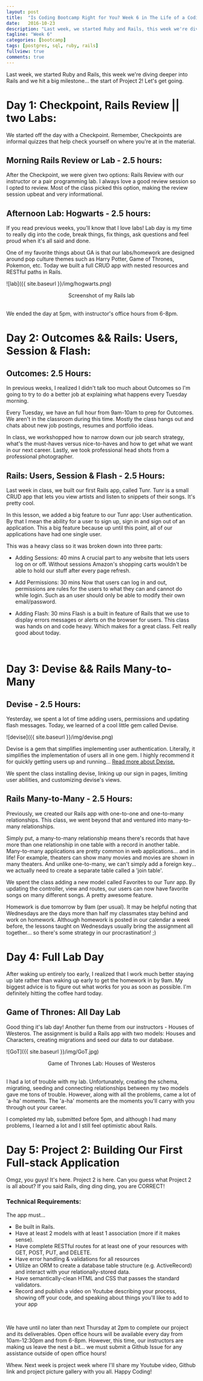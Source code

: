 ```yaml
---
layout: post
title:  "Is Coding Bootcamp Right for You? Week 6 in The Life of a Coding Bootcamper"
date:   2016-10-23
description: "Last week, we started Ruby and Rails, this week we're diving deeper into Rails and we hit a big milestone... the start of Project 2! Let's get going."
tagline: "Week 6"
categories: [bootcamp]
tags: [postgres, sql, ruby, rails]
fullview: true
comments: true
---
```


Last week, we started Ruby and Rails, this week we're diving deeper into Rails and we hit a big milestone... the start of Project 2! Let's get going.

# Day 1: Checkpoint, Rails Review || two Labs:
We started off the day with a Checkpoint. Remember, Checkpoints are informal quizzes that help check yourself on where you're at in the material.

## Morning Rails Review or Lab - 2.5 hours:
After the Checkpoint, we were given two options: Rails Review with our instructor or a pair programming lab. I always love a good review session so I opted to review. Most of the class picked this option, making the review session upbeat and very informational.

## Afternoon Lab: Hogwarts - 2.5 hours:
If you read previous weeks, you'll know that I love labs! Lab day is my time to really dig into the code, break things, fix things, ask questions and feel proud when it's all said and done.

One of my favorite things about GA is that our labs/homework are designed around pop culture themes such as Harry Potter, Game of Thrones, Pokemon, etc. Today we built a full CRUD app with nested resources and RESTful paths in Rails.


![lab]({{ site.baseurl }}/img/hogwarts.png)
 <center>Screenshot of my Rails lab</center>

 <br />

We ended the day at 5pm, with instructor's office hours from 6-8pm.

# Day 2: Outcomes && Rails: Users, Session & Flash:

## Outcomes: 2.5 Hours:
In previous weeks, I realized I didn't talk too much about Outcomes so I'm going to try to do a better job at explaining what happens every Tuesday morning.

Every Tuesday, we have an full hour from 9am-10am to prep for Outcomes. We aren't in the classroom during this time. Mostly the class hangs out and chats about new job postings, resumes and portfolio ideas.

In class, we workshopped how to narrow down our job search strategy, what's the must-haves versus nice-to-haves and how to get what we want in our next career. Lastly, we took professional head shots from a professional photographer.

## Rails: Users, Session & Flash - 2.5 Hours:
Last week in class, we built our first Rails app, called Tunr. Tunr is a small CRUD app that lets you view artists and listen to snippets of their songs. It's pretty cool.

In this lesson, we added a big feature to our Tunr app: User authentication. By that I mean the ability for a user to sign up, sign in and sign out of an application. This a big feature because up until this point, all of our applications have had one single user.

This was a heavy class so it was broken down into three parts:

* Adding Sessions: 40 mins
A crucial part to any website that lets users log on or off. Without sessions Amazon's shopping carts wouldn't be able to hold our stuff after every page refresh.

* Add Permissions: 30 mins
Now that users can log in and out, permissions are rules for the users to what they can and cannot do while login. Such as an user should only be able to modify their own email/password.

* Adding Flash: 30 mins
Flash is a built in feature of Rails that we use to display errors messages or alerts on the browser for users.
This class was hands on and code heavy. Which makes for a great class. Felt really good about today.

<br />

# Day 3: Devise && Rails Many-to-Many

## Devise - 2.5 Hours:
Yesterday, we spent a lot of time adding users, permissions and updating flash messages. Today, we learned of a cool little gem called Devise.

![devise]({{ site.baseurl }}/img/devise.png)

Devise is a gem that simplifies implementing user authentication. Literally, it simplifies the implementation of users all in one gem. I highly recommend it for quickly getting users up and running... [Read more about Devise.](https://github.com/plataformatec/devise)

We spent the class installing devise, linking up our sign in pages, limiting user abilities, and customizing devise's views.

## Rails Many-to-Many - 2.5 Hours:
Previously, we created our Rails app with one-to-one and one-to-many relationships. This class, we went beyond that and ventured into many-to-many relationships.

Simply put, a many-to-many relationship means there's records that have more than one relationship in one table with a record in another table. Many-to-many applications are pretty common in web applications... and in life! For example, theaters can show many movies and movies are shown in many theaters. And unlike one-to-many, we can't simply add a foreign key... we actually need to create a separate table called a 'join table'.

We spent the class adding a new model called Favorites to our Tunr app. By updating the controller, view and routes, our users can now have favorite songs on many different songs. A pretty awesome feature.

Homework is due tomorrow by 9am (per usual). It may be helpful noting that Wednesdays are the days more than half my classmates stay behind and work on homework. Although homework is posted in our calendar a week before, the lessons taught on Wednesdays usually bring the assignment all together... so there's some strategy in our procrastination! ;)

# Day 4: Full Lab Day
After waking up entirely too early, I realized that I work much better staying up late rather than waking up early to get the homework in by 9am. My biggest advice is to figure out what works for you as soon as possible. I'm definitely hitting the coffee hard today.

## Game of Thrones: All Day Lab
Good thing it's lab day! Another fun theme from our instructors - Houses of Westeros. The assignment is build a Rails app with two models: Houses and Characters, creating migrations and seed our data to our database.

![GoT]({{ site.baseurl }}/img/GoT.jpg)
 <center>Game of Thrones Lab: Houses of Westeros</center>

<br />

I had a lot of trouble with my lab. Unfortunately, creating the schema, migrating, seeding and connecting relationships between my two models gave me tons of trouble. However, along with all the problems, came a lot of 'a-ha' moments. The 'a-ha' moments are the moments you'll carry with you through out your career.

I completed my lab, submitted before 5pm, and although I had many problems, I learned a lot and I still feel optimistic about Rails.

# Day 5: Project 2: Building Our First Full-stack Application
Omgz, you guys! It's here. Project 2 is here. Can you guess what Project 2 is all about? If you said Rails, ding ding ding, you are CORRECT!

### Technical Requirements:
The app must...

* Be built in Rails.
* Have at least 2 models with at least 1 association (more if it makes sense).
* Have complete RESTful routes for at least one of your resources with GET, POST, PUT, and DELETE.
* Have error handling & validations for all resources
* Utilize an ORM to create a database table structure (e.g. ActiveRecord) and interact with your relationally-stored data.
* Have semantically-clean HTML and CSS that passes the standard validators.
* Record and publish a video on Youtube describing your process, showing off your code, and speaking about things you'll like to add to your app

<br />

We have until no later than next Thursday at 2pm to complete our project and its deliverables. Open office hours will be available every day from 10am-12:30pm and from 6-8pm. However, this time, our instructors are making us leave the nest a bit... we must submit a Github Issue for any assistance outside of open office hours!

Whew. Next week is project week where I'll share my Youtube video, Github link and project picture gallery with you all. Happy Coding!
